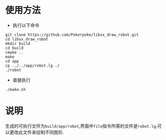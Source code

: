 # 使用方法

- 执行以下命令
```shell
git clone https://github.com/Pokerpoke/libsx_draw_robot.git
cd libsx_draw_robot
mkdir build
cd build
cmake ..
make
cd app
cp ../../app/robot.lg ./
./robot
```
- 直接执行
```shell
./make.sh
```

# 说明

生成的可执行文件为`build/app/robot`,界面中`file`指令所需的文件是`robot.lg`,可以更改此文件来绘制不同图形.